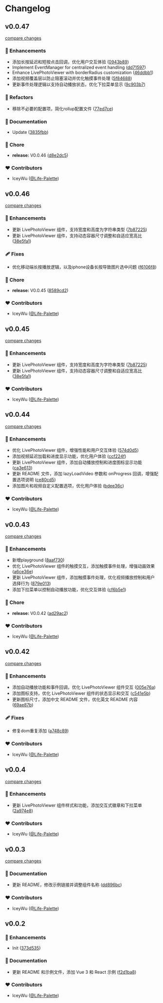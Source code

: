 # Changelog


## v0.0.47

[compare changes](https://github.com/iceywu/live-photo/compare/v0.0.46...v0.0.47)

### 🚀 Enhancements

- 添加长按延迟和短按点击回调，优化用户交互体验 ([0943b89](https://github.com/iceywu/live-photo/commit/0943b89))
- Implement EventManager for centralized event handling ([dd71597](https://github.com/iceywu/live-photo/commit/dd71597))
- Enhance LivePhotoViewer with borderRadius customization ([46ddbb1](https://github.com/iceywu/live-photo/commit/46ddbb1))
- 添加视频覆盖层以防止阻塞滚动并优化触摸事件处理 ([5f84688](https://github.com/iceywu/live-photo/commit/5f84688))
- 更新事件处理逻辑以支持自动播放状态，优化下拉菜单显示 ([9c903b7](https://github.com/iceywu/live-photo/commit/9c903b7))

### 💅 Refactors

- 移除不必要的配置项，简化rollup配置文件 ([77ed7ce](https://github.com/iceywu/live-photo/commit/77ed7ce))

### 📖 Documentation

- Update ([3835fbb](https://github.com/iceywu/live-photo/commit/3835fbb))

### 🏡 Chore

- **release:** V0.0.46 ([d8e2dc5](https://github.com/iceywu/live-photo/commit/d8e2dc5))

### ❤️ Contributors

- IceyWu ([@Life-Palette](https://github.com/Life-Palette))

## v0.0.46

[compare changes](https://github.com/iceywu/live-photo/compare/v0.0.45...v0.0.46)

### 🚀 Enhancements

- 更新 LivePhotoViewer 组件，支持宽度和高度为字符串类型 ([7b87225](https://github.com/iceywu/live-photo/commit/7b87225))
- 更新 LivePhotoViewer 组件，支持动态容器尺寸调整和自适应宽高比 ([38e5fa1](https://github.com/iceywu/live-photo/commit/38e5fa1))

### 🩹 Fixes

- 优化移动端长按播放逻辑，以及iphone设备长按导致图片选中问题 ([f6106f8](https://github.com/iceywu/live-photo/commit/f6106f8))

### 🏡 Chore

- **release:** V0.0.45 ([8589cd2](https://github.com/iceywu/live-photo/commit/8589cd2))

### ❤️ Contributors

- IceyWu ([@Life-Palette](http://github.com/Life-Palette))

## v0.0.45

[compare changes](https://github.com/iceywu/live-photo/compare/v0.0.44...v0.0.45)

### 🚀 Enhancements

- 更新 LivePhotoViewer 组件，支持宽度和高度为字符串类型 ([7b87225](https://github.com/iceywu/live-photo/commit/7b87225))
- 更新 LivePhotoViewer 组件，支持动态容器尺寸调整和自适应宽高比 ([38e5fa1](https://github.com/iceywu/live-photo/commit/38e5fa1))

### ❤️ Contributors

- IceyWu ([@Life-Palette](http://github.com/Life-Palette))

## v0.0.44

[compare changes](https://github.com/iceywu/live-photo/compare/v0.0.43...v0.0.44)

### 🚀 Enhancements

- 优化 LivePhotoViewer 组件，增强性能和用户交互体验 ([574d0d5](https://github.com/iceywu/live-photo/commit/574d0d5))
- 添加视频延迟加载和进度显示功能，优化用户体验 ([ccf224f](https://github.com/iceywu/live-photo/commit/ccf224f))
- 更新 LivePhotoViewer 组件，添加自动播放控制和进度图标显示功能 ([ca3e613](https://github.com/iceywu/live-photo/commit/ca3e613))
- 更新 README 文件，添加 lazyLoadVideo 参数和 onProgress 回调，增强配置选项说明 ([ce80cd5](https://github.com/iceywu/live-photo/commit/ce80cd5))
- 添加图片和视频自定义配置选项，优化用户体验 ([bdee36c](https://github.com/iceywu/live-photo/commit/bdee36c))

### ❤️ Contributors

- IceyWu ([@Life-Palette](http://github.com/Life-Palette))

## v0.0.43

[compare changes](https://github.com/iceywu/live-photo/compare/v0.0.42...v0.0.43)

### 🚀 Enhancements

- 新增playground ([8aaf730](https://github.com/iceywu/live-photo/commit/8aaf730))
- 优化 LivePhotoViewer 组件的触摸交互，添加触摸事件处理，增强动画效果 ([a6ce36e](https://github.com/iceywu/live-photo/commit/a6ce36e))
- 更新 LivePhotoViewer 组件，添加触摸事件处理，优化视频播放控制和用户选择行为 ([879e013](https://github.com/iceywu/live-photo/commit/879e013))
- 添加下拉菜单以控制自动播放功能，优化交互体验 ([cf6b5e1](https://github.com/iceywu/live-photo/commit/cf6b5e1))

### 🏡 Chore

- **release:** V0.0.42 ([ad29ac2](https://github.com/iceywu/live-photo/commit/ad29ac2))

### ❤️ Contributors

- IceyWu ([@Life-Palette](http://github.com/Life-Palette))

## v0.0.42

[compare changes](https://github.com/iceywu/live-photo/compare/v0.0.4...v0.0.42)

### 🚀 Enhancements

- 添加自动播放功能和事件回调，优化 LivePhotoViewer 组件交互 ([005e76a](https://github.com/iceywu/live-photo/commit/005e76a))
- 添加图标支持，优化 LivePhotoViewer 组件的状态显示和交互 ([c541e5b](https://github.com/iceywu/live-photo/commit/c541e5b))
- 更新图标尺寸，添加中文 README 文件，优化英文 README 内容 ([69ae87b](https://github.com/iceywu/live-photo/commit/69ae87b))

### 🩹 Fixes

- 修复dom重复添加 ([a748c89](https://github.com/iceywu/live-photo/commit/a748c89))

### ❤️ Contributors

- IceyWu ([@Life-Palette](http://github.com/Life-Palette))

## v0.0.4

[compare changes](https://github.com/iceywu/live-photo/compare/v0.0.3...v0.0.4)

### 🚀 Enhancements

- 更新 LivePhotoViewer 组件样式和功能，添加交互式徽章和下拉菜单 ([2a974e8](https://github.com/iceywu/live-photo/commit/2a974e8))

### ❤️ Contributors

- IceyWu ([@Life-Palette](http://github.com/Life-Palette))

## v0.0.3

[compare changes](https://github.com/iceywu/live-photo/compare/v0.0.2...v0.0.3)

### 📖 Documentation

- 更新 README，修改示例链接并调整组件名称 ([dd896bc](https://github.com/iceywu/live-photo/commit/dd896bc))

### ❤️ Contributors

- IceyWu ([@Life-Palette](http://github.com/Life-Palette))

## v0.0.2


### 🚀 Enhancements

- Init ([373d535](https://github.com/live-photo/commit/373d535))

### 📖 Documentation

- 更新 README 和示例文件，添加 Vue 3 和 React 示例 ([f2d1ba8](https://github.com/live-photo/commit/f2d1ba8))

### ❤️ Contributors

- IceyWu ([@Life-Palette](http://github.com/Life-Palette))

